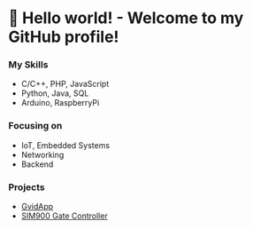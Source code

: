 # 👋 Hello world! - Welcome to my GitHub profile! 

### My Skills
- C/C++, PHP, JavaScript
- Python, Java, SQL
- Arduino, RaspberryPi

### Focusing on
- IoT, Embedded Systems
- Networking
- Backend

### Projects
- [GvidApp](https://github.com/F3lda/GvidApp)
- [SIM900 Gate Controller](https://github.com/F3lda/arduino-SIM900_example)

<!--
### Working on


### ✨ Welcome to my GitHub profile! ✨

**F3lda/F3lda** is a ✨ _special_ ✨ repository because its `README.md` (this file) appears on your GitHub profile.

Here are some ideas to get you started:

- 🔭 I’m currently working on ...
- 🌱 I’m currently learning ...
- 👯 I’m looking to collaborate on ...
- 🤔 I’m looking for help with ...
- 💬 Ask me about ...
- 📫 How to reach me: ...
- 😄 Pronouns: ...
- ⚡ Fun fact: ...
-->
